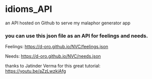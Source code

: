 # idioms_API
an API hosted on Github to serve my malaphor generator app

### you can use this json file as an API for feelings and needs.
Feelings:
https://d-oro.github.io/NVC/feelings.json

Needs:
https://d-oro.github.io/NVC/needs.json

thanks to Jatinder Verma for this great tutorial:
https://youtu.be/aZzLwzkiAfg 


